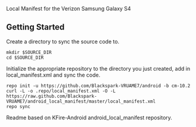 Local Manifest for the Verizon Samsung Galaxy S4

Getting Started
---------------
Create a directory to sync the source code to.
```
mkdir $SOURCE_DIR
cd $SOURCE_DIR
```

Initialize the appropriate repository to the directory you just created, add in local_manifest.xml and sync the code.
```
repo init -u https://github.com/Blackspark-VRUAME7/android -b cm-10.2
curl -L -o .repo/local_manifest.xml -O -L https://raw.github.com/Blackspark-VRUAME7/android_local_manifest/master/local_manifest.xml
repo sync
```

Readme based on KFire-Android android_local_manifest repository.

